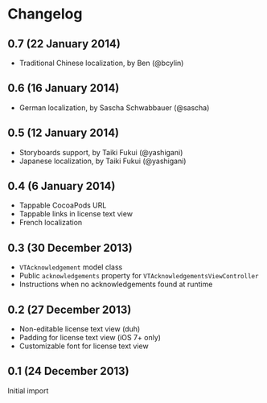 # Changelog

## 0.7 (22 January 2014)

- Traditional Chinese localization, by Ben (@bcylin)

## 0.6 (16 January 2014)

- German localization, by Sascha Schwabbauer (@sascha)

## 0.5 (12 January 2014)

- Storyboards support, by Taiki Fukui (@yashigani)
- Japanese localization, by Taiki Fukui (@yashigani)

## 0.4 (6 January 2014)

- Tappable CocoaPods URL
- Tappable links in license text view
- French localization

## 0.3 (30 December 2013)

- `VTAcknowledgement` model class
- Public `acknowledgements` property for `VTAcknowledgementsViewController`
- Instructions when no acknowledgements found at runtime

## 0.2 (27 December 2013)

- Non-editable license text view (duh)
- Padding for license text view (iOS 7+ only)
- Customizable font for license text view

## 0.1 (24 December 2013)

Initial import
